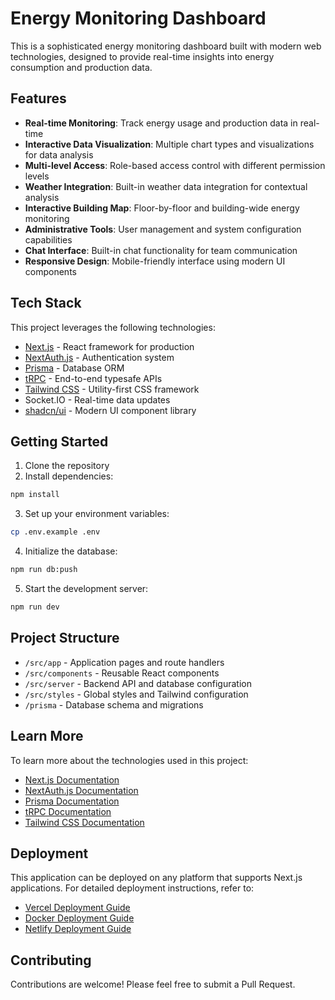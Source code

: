# Energy Monitoring Dashboard

This is a sophisticated energy monitoring dashboard built with modern web technologies, designed to provide real-time insights into energy consumption and production data.

## Features

- **Real-time Monitoring**: Track energy usage and production data in real-time
- **Interactive Data Visualization**: Multiple chart types and visualizations for data analysis
- **Multi-level Access**: Role-based access control with different permission levels
- **Weather Integration**: Built-in weather data integration for contextual analysis
- **Interactive Building Map**: Floor-by-floor and building-wide energy monitoring
- **Administrative Tools**: User management and system configuration capabilities
- **Chat Interface**: Built-in chat functionality for team communication
- **Responsive Design**: Mobile-friendly interface using modern UI components

## Tech Stack

This project leverages the following technologies:

- [Next.js](https://nextjs.org) - React framework for production
- [NextAuth.js](https://next-auth.js.org) - Authentication system
- [Prisma](https://prisma.io) - Database ORM
- [tRPC](https://trpc.io) - End-to-end typesafe APIs
- [Tailwind CSS](https://tailwindcss.com) - Utility-first CSS framework
- Socket.IO - Real-time data updates
- [shadcn/ui](https://ui.shadcn.com/) - Modern UI component library

## Getting Started

1. Clone the repository
2. Install dependencies:
```bash
npm install
```
3. Set up your environment variables:
```bash
cp .env.example .env
```
4. Initialize the database:
```bash
npm run db:push
```
5. Start the development server:
```bash
npm run dev
```

## Project Structure

- `/src/app` - Application pages and route handlers
- `/src/components` - Reusable React components
- `/src/server` - Backend API and database configuration
- `/src/styles` - Global styles and Tailwind configuration
- `/prisma` - Database schema and migrations

## Learn More

To learn more about the technologies used in this project:

- [Next.js Documentation](https://nextjs.org/docs)
- [NextAuth.js Documentation](https://next-auth.js.org)
- [Prisma Documentation](https://prisma.io/docs)
- [tRPC Documentation](https://trpc.io)
- [Tailwind CSS Documentation](https://tailwindcss.com/docs)

## Deployment

This application can be deployed on any platform that supports Next.js applications. For detailed deployment instructions, refer to:

- [Vercel Deployment Guide](https://create.t3.gg/en/deployment/vercel)
- [Docker Deployment Guide](https://create.t3.gg/en/deployment/docker)
- [Netlify Deployment Guide](https://create.t3.gg/en/deployment/netlify)

## Contributing

Contributions are welcome! Please feel free to submit a Pull Request.

